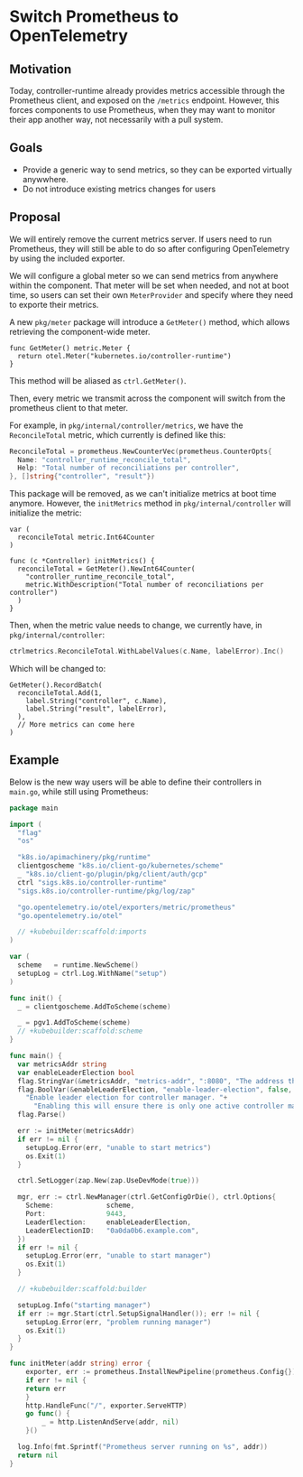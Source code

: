 Switch Prometheus to OpenTelemetry
===================

## Motivation

Today, controller-runtime already provides metrics accessible through the
Prometheus client, and exposed on the `/metrics` endpoint. However, this forces
components to use Prometheus, when they may want to monitor their app another
way, not necessarily with a pull system.

## Goals

* Provide a generic way to send metrics, so they can be exported virtually anywwhere.
* Do not introduce existing metrics changes for users

## Proposal

We will entirely remove the current metrics server. If users need to run
Prometheus, they will still be able to do so after configuring OpenTelemetry by
using the included exporter.

We will configure a global meter so we can send metrics from anywhere within
the component. That meter will be set when needed, and not at boot time, so
users can set their own `MeterProvider`  and specify where they need to exporte
their metrics.

A new `pkg/meter` package will introduce a `GetMeter()` method, which allows
retrieving the component-wide meter.

```
func GetMeter() metric.Meter {
  return otel.Meter("kubernetes.io/controller-runtime")
}
```

This method will be aliased as `ctrl.GetMeter()`.

Then, every metric we transmit across the component will switch from the
prometheus client to that meter.

For example, in `pkg/internal/controller/metrics`, we have the `ReconcileTotal`
metric, which currently is defined like this:

```go
ReconcileTotal = prometheus.NewCounterVec(prometheus.CounterOpts{
  Name: "controller_runtime_reconcile_total",
  Help: "Total number of reconciliations per controller",
}, []string{"controller", "result"})
```

This package will be removed, as we can't initialize metrics at boot time anymore.
However, the `initMetrics` method in `pkg/internal/controller` will initialize the metric:

```
var (
  reconcileTotal metric.Int64Counter
)

func (c *Controller) initMetrics() {
  reconcileTotal = GetMeter().NewInt64Counter(
    "controller_runtime_reconcile_total",
    metric.WithDescription("Total number of reconciliations per controller")
  )
}
```

Then, when the metric value needs to change, we currently have, in
`pkg/internal/controller`:

```go
ctrlmetrics.ReconcileTotal.WithLabelValues(c.Name, labelError).Inc()
```

Which will be changed to:

```
GetMeter().RecordBatch(
  reconcileTotal.Add(1,
    label.String("controller", c.Name),
    label.String("result", labelError),
  ),
  // More metrics can come here
)
```

## Example

Below is the new way users will be able to define their controllers in
`main.go`, while still using Prometheus:

```go
package main

import (
  "flag"
  "os"

  "k8s.io/apimachinery/pkg/runtime"
  clientgoscheme "k8s.io/client-go/kubernetes/scheme"
  _ "k8s.io/client-go/plugin/pkg/client/auth/gcp"
  ctrl "sigs.k8s.io/controller-runtime"
  "sigs.k8s.io/controller-runtime/pkg/log/zap"

  "go.opentelemetry.io/otel/exporters/metric/prometheus"
  "go.opentelemetry.io/otel"

  // +kubebuilder:scaffold:imports
)

var (
  scheme   = runtime.NewScheme()
  setupLog = ctrl.Log.WithName("setup")
)

func init() {
  _ = clientgoscheme.AddToScheme(scheme)

  _ = pgv1.AddToScheme(scheme)
  // +kubebuilder:scaffold:scheme
}

func main() {
  var metricsAddr string
  var enableLeaderElection bool
  flag.StringVar(&metricsAddr, "metrics-addr", ":8080", "The address the metric endpoint binds to.")
  flag.BoolVar(&enableLeaderElection, "enable-leader-election", false,
    "Enable leader election for controller manager. "+
      "Enabling this will ensure there is only one active controller manager.")
  flag.Parse()

  err := initMeter(metricsAddr)
  if err != nil {
    setupLog.Error(err, "unable to start metrics")
    os.Exit(1)
  }

  ctrl.SetLogger(zap.New(zap.UseDevMode(true)))

  mgr, err := ctrl.NewManager(ctrl.GetConfigOrDie(), ctrl.Options{
    Scheme:             scheme,
    Port:               9443,
    LeaderElection:     enableLeaderElection,
    LeaderElectionID:   "0a0da0b6.example.com",
  })
  if err != nil {
    setupLog.Error(err, "unable to start manager")
    os.Exit(1)
  }

  // +kubebuilder:scaffold:builder

  setupLog.Info("starting manager")
  if err := mgr.Start(ctrl.SetupSignalHandler()); err != nil {
    setupLog.Error(err, "problem running manager")
    os.Exit(1)
  }
}

func initMeter(addr string) error {
	exporter, err := prometheus.InstallNewPipeline(prometheus.Config{})
	if err != nil {
    return err
	}
	http.HandleFunc("/", exporter.ServeHTTP)
	go func() {
		_ = http.ListenAndServe(addr, nil)
	}()

  log.Info(fmt.Sprintf("Prometheus server running on %s", addr))
  return nil
}
```
